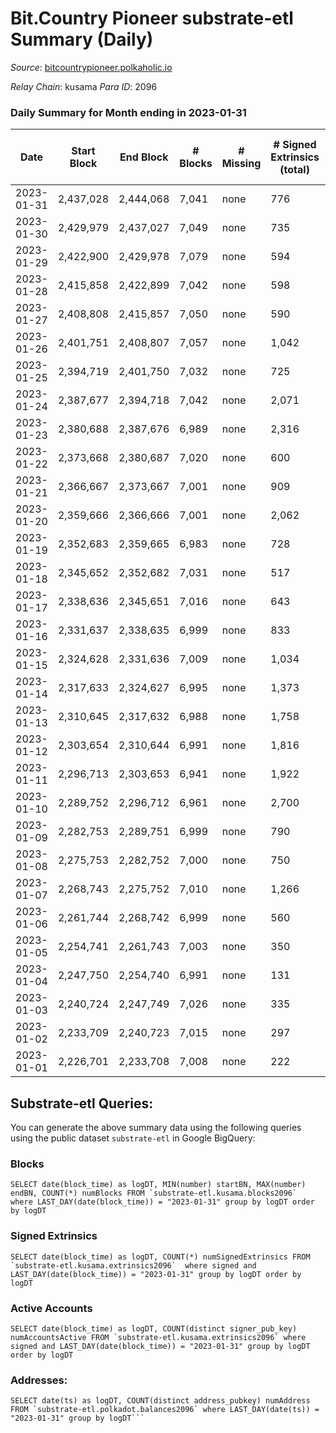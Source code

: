 # Bit.Country Pioneer substrate-etl Summary (Daily)

_Source_: [bitcountrypioneer.polkaholic.io](https://bitcountrypioneer.polkaholic.io)

*Relay Chain*: kusama
*Para ID*: 2096



### Daily Summary for Month ending in 2023-01-31


| Date | Start Block | End Block | # Blocks | # Missing | # Signed Extrinsics (total) | # Active Accounts | # Addresses with Balances | # Events | # Transfers | # XCM Transfers In | # XCM Transfers Out |
| ---- | ----------- | --------- | -------- | --------- | --------------------------- | ----------------- | ------------------------- | -------- | ----------- | ------------------ | ------------------- |
| 2023-01-31 | 2,437,028 | 2,444,068 | 7,041 | none  | 776 | 243 | 24,704 | 28,220 | 7,119 ($16,769.96) |   |   |
| 2023-01-30 | 2,429,979 | 2,437,027 | 7,049 | none  | 735 | 234 | 24,689 | 27,350 | 6,929 ($16,991.48) |   | 1 ($0.27) |
| 2023-01-29 | 2,422,900 | 2,429,978 | 7,079 | none  | 594 | 198 | 24,668 | 27,400 | 6,669 ($21,050.27) |   |   |
| 2023-01-28 | 2,415,858 | 2,422,899 | 7,042 | none  | 598 | 213 | 24,642 | 26,459 | 7,072 ($50,626.34) |   |   |
| 2023-01-27 | 2,408,808 | 2,415,857 | 7,050 | none  | 590 | 179 | 24,637 | 26,099 | 6,571 ($55,446.34) |   |   |
| 2023-01-26 | 2,401,751 | 2,408,807 | 7,057 | none  | 1,042 | 350 | 24,600 | 30,708 | 7,531 ($35,619.89) |   |   |
| 2023-01-25 | 2,394,719 | 2,401,750 | 7,032 | none  | 725 | 296 | 24,580 | 27,664 | 7,144 ($25,815.05) |   |   |
| 2023-01-24 | 2,387,677 | 2,394,718 | 7,042 | none  | 2,071 | 822 | 24,552 | 40,121 | 8,455 ($83,442.14) |   |   |
| 2023-01-23 | 2,380,688 | 2,387,676 | 6,989 | none  | 2,316 | 677 | 24,402 | 57,200 | 8,387 ($105,444) |   |   |
| 2023-01-22 | 2,373,668 | 2,380,687 | 7,020 | none  | 600 | 219 | 24,299 | 26,476 | 6,943 ($5,822.41) |   |   |
| 2023-01-21 | 2,366,667 | 2,373,667 | 7,001 | none  | 909 | 350 | 24,289 | 29,215 | 7,345 ($24,500.72) |   |   |
| 2023-01-20 | 2,359,666 | 2,366,666 | 7,001 | none  | 2,062 | 745 | 24,262 | 40,237 | 8,574 ($104,573) | 1 ($1.68) | 1 ($1.68) |
| 2023-01-19 | 2,352,683 | 2,359,665 | 6,983 | none  | 728 | 186 | 24,158 | 29,661 | 6,875 ($57,168.07) |   |   |
| 2023-01-18 | 2,345,652 | 2,352,682 | 7,031 | none  | 517 | 169 | 24,161 | 25,489 | 6,706 ($11,864.37) |   | 1 ($0.048) |
| 2023-01-17 | 2,338,636 | 2,345,651 | 7,016 | none  | 643 | 200 | 24,156 | 27,577 | 7,090 ($14,857.12) |   |   |
| 2023-01-16 | 2,331,637 | 2,338,635 | 6,999 | none  | 833 | 280 | 24,152 | 29,229 | 7,396 ($11,778.07) |   |   |
| 2023-01-15 | 2,324,628 | 2,331,636 | 7,009 | none  | 1,034 | 357 | 24,172 | 30,661 | 7,254 ($23,502.57) |   |   |
| 2023-01-14 | 2,317,633 | 2,324,627 | 6,995 | none  | 1,373 | 394 | 24,183 | 34,996 | 7,659 ($28,758.20) |   |   |
| 2023-01-13 | 2,310,645 | 2,317,632 | 6,988 | none  | 1,758 | 487 | 24,165 | 39,377 | 7,800 ($15,386.58) |   |   |
| 2023-01-12 | 2,303,654 | 2,310,644 | 6,991 | none  | 1,816 | 524 | 24,256 | 41,559 | 8,082 ($37,255.43) | 1  |   |
| 2023-01-11 | 2,296,713 | 2,303,653 | 6,941 | none  | 1,922 | 581 | 24,232 | 49,436 | 7,926 ($28,539.36) |   |   |
| 2023-01-10 | 2,289,752 | 2,296,712 | 6,961 | none  | 2,700 | 797 | 24,210 | 55,994 | 8,255 ($34,167.57) |   |   |
| 2023-01-09 | 2,282,753 | 2,289,751 | 6,999 | none  | 790 | 328 | 24,212 | 27,983 | 6,872 ($12,766.72) | 1 ($0.024) |   |
| 2023-01-08 | 2,275,753 | 2,282,752 | 7,000 | none  | 750 | 176 | 24,184 | 132,595 | 6,880 ($6,801.99) |   |   |
| 2023-01-07 | 2,268,743 | 2,275,752 | 7,010 | none  | 1,266 | 227 | 24,195 | 217,403 | 7,866 ($44,240.66) |   |   |
| 2023-01-06 | 2,261,744 | 2,268,742 | 6,999 | none  | 560 | 205 | 24,199 | 26,810 | 6,558 ($11,761.84) |   |   |
| 2023-01-05 | 2,254,741 | 2,261,743 | 7,003 | none  | 350 | 147 | 24,197 | 22,982 | 5,952 ($9,841.65) |   |   |
| 2023-01-04 | 2,247,750 | 2,254,740 | 6,991 | none  | 131 | 65 | 24,188 | 19,325 | 4,195 ($7,306.28) |   |   |
| 2023-01-03 | 2,240,724 | 2,247,749 | 7,026 | none  | 335 | 120 | 24,190 | 22,295 | 5,428 ($6,100.80) |   |   |
| 2023-01-02 | 2,233,709 | 2,240,723 | 7,015 | none  | 297 | 115 | 24,187 | 21,636 | 4,888 ($11,607.59) |   |   |
| 2023-01-01 | 2,226,701 | 2,233,708 | 7,008 | none  | 222 | 108 | 24,181 | 20,422 | 4,540 ($7,934.76) |   |   |

## Substrate-etl Queries:
You can generate the above summary data using the following queries using the public dataset `substrate-etl` in Google BigQuery:


### Blocks
```
SELECT date(block_time) as logDT, MIN(number) startBN, MAX(number) endBN, COUNT(*) numBlocks FROM `substrate-etl.kusama.blocks2096`  where LAST_DAY(date(block_time)) = "2023-01-31" group by logDT order by logDT
```


### Signed Extrinsics
```
SELECT date(block_time) as logDT, COUNT(*) numSignedExtrinsics FROM `substrate-etl.kusama.extrinsics2096`  where signed and LAST_DAY(date(block_time)) = "2023-01-31" group by logDT order by logDT
```


### Active Accounts
```
SELECT date(block_time) as logDT, COUNT(distinct signer_pub_key) numAccountsActive FROM `substrate-etl.kusama.extrinsics2096` where signed and LAST_DAY(date(block_time)) = "2023-01-31" group by logDT order by logDT
```


### Addresses:
```
SELECT date(ts) as logDT, COUNT(distinct address_pubkey) numAddress FROM `substrate-etl.polkadot.balances2096` where LAST_DAY(date(ts)) = "2023-01-31" group by logDT```

